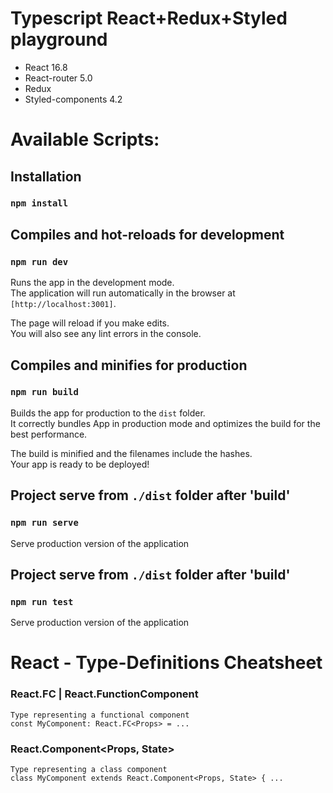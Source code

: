 # Typescript React+Redux+Styled playground

+ React 16.8
+ React-router 5.0
+ Redux
+ Styled-components 4.2

# Available Scripts:
## Installation
### `npm install`


## Compiles and hot-reloads for development
### `npm run dev`

Runs the app in the development mode.<br>
The application will run automatically in the browser at `[http://localhost:3001]`.

The page will reload if you make edits.<br>
You will also see any lint errors in the console.

## Compiles and minifies for production
### `npm run build`

Builds the app for production to the `dist` folder.<br>
It correctly bundles App in production mode and optimizes the build for the best performance.

The build is minified and the filenames include the hashes.<br>
Your app is ready to be deployed!

## Project serve from  `./dist` folder after 'build'
### `npm run serve`
Serve production version of the application 

## Project serve from  `./dist` folder after 'build'
### `npm run test`
Serve production version of the application 

# React - Type-Definitions Cheatsheet
### React.FC<Props> | React.FunctionComponent<Props>
    Type representing a functional component
    const MyComponent: React.FC<Props> = ...
### React.Component<Props, State>
    Type representing a class component
    class MyComponent extends React.Component<Props, State> { ...
